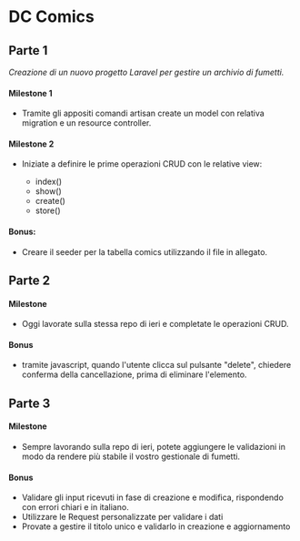 # DC Comics

## Parte 1

_Creazione di un nuovo progetto Laravel per gestire un archivio di fumetti._

#### Milestone 1

-   Tramite gli appositi comandi artisan create un model con relativa migration e un resource controller.

#### Milestone 2

-   Iniziate a definire le prime operazioni CRUD con le relative view:

    -   index()
    -   show()
    -   create()
    -   store()

#### Bonus:

-   Creare il seeder per la tabella comics utilizzando il file in allegato.

## Parte 2

#### Milestone

-   Oggi lavorate sulla stessa repo di ieri e completate le operazioni CRUD.

#### Bonus

-   tramite javascript, quando l'utente clicca sul pulsante "delete", chiedere conferma della cancellazione, prima di eliminare l'elemento.

## Parte 3

#### Milestone

-   Sempre lavorando sulla repo di ieri, potete aggiungere le validazioni in modo da rendere più stabile il vostro gestionale di fumetti.

#### Bonus

-   Validare gli input ricevuti in fase di creazione e modifica, rispondendo con errori chiari e in italiano.
-   Utilizzare le Request personalizzate per validare i dati
-   Provate a gestire il titolo unico e validarlo in creazione e aggiornamento
